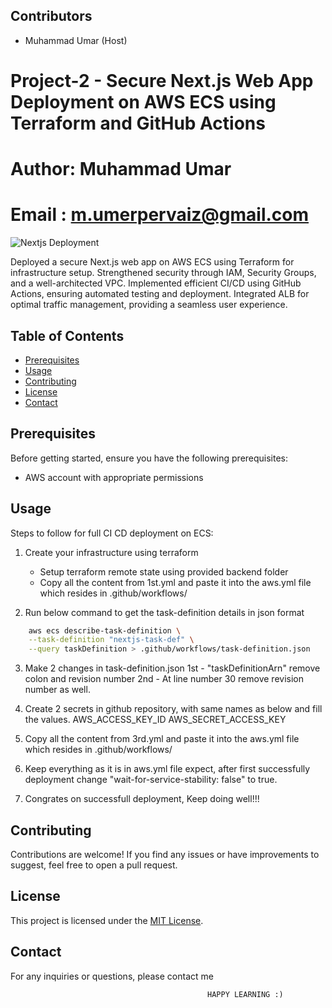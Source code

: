 ## Contributors
- Muhammad Umar (Host)
# Project-2 - Secure Next.js Web App Deployment on AWS ECS using Terraform and GitHub Actions
#  Author: Muhammad Umar                                        
#  Email : m.umerpervaiz@gmail.com     
![Nextjs Deployment](Project-2.jpg)
                     
Deployed a secure Next.js web app on AWS ECS using Terraform for infrastructure setup. Strengthened 
security through IAM, Security Groups, and a well-architected VPC. Implemented efficient CI/CD using 
GitHub Actions, ensuring automated testing and deployment. Integrated ALB for optimal traffic 
management, providing a seamless user experience.

## Table of Contents

- [Prerequisites](#prerequisites)
- [Usage](#usage)
- [Contributing](#contributing)
- [License](#license)
- [Contact](#contact)


## Prerequisites

Before getting started, ensure you have the following prerequisites:

- AWS account with appropriate permissions
## Usage
Steps to follow for full CI CD deployment on ECS:
1. Create your infrastructure using terraform
    * Setup terraform remote state using provided backend folder
    * Copy all the content from 1st.yml and paste it into the aws.yml file which resides in .github/workflows/

2. Run below command to get the task-definition details in json format
```sh
    aws ecs describe-task-definition \
    --task-definition "nextjs-task-def" \
    --query taskDefinition > .github/workflows/task-definition.json
```
 
3. Make 2 changes in task-definition.json
    1st - "taskDefinitionArn" remove colon and revision number
    2nd - At line number 30 remove revision number as well.

4. Create 2 secrets in github repository, with same names as below and fill the values.
    AWS_ACCESS_KEY_ID
    AWS_SECRET_ACCESS_KEY
5. Copy all the content from 3rd.yml and paste it into the aws.yml file which resides in .github/workflows/

6. Keep everything as it is in aws.yml file expect, after first successfully deployment
    change "wait-for-service-stability: false" to true.

7. Congrates on successfull deployment, Keep doing well!!!

## Contributing

Contributions are welcome! If you find any issues or have improvements to suggest, feel free to open a pull request.

## License

This project is licensed under the [MIT License](LICENSE).

## Contact

For any inquiries or questions, please contact me

                                                HAPPY LEARNING :)